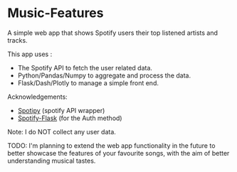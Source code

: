 # Music-Features

A simple web app that shows Spotify users their top listened artists and tracks.

This app uses :

- The Spotify API to fetch the user related data.
- Python/Pandas/Numpy to aggregate and process the data.
- Flask/Dash/Plotly to manage a simple front end. 

Acknowledgements:

- [Spotipy](https://github.com/plamere/spotipy) (spotify API wrapper)
- [Spotify-Flask](https://github.com/mari-linhares/spotify-flask) (for the Auth method)

Note: I do NOT collect any user data. 

TODO: I'm planning to extend the web app functionality in the future to better showcase the features of your favourite songs, with the aim of better understanding musical tastes. 